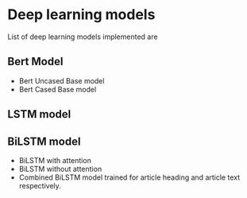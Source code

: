 # Deep learning models

List of deep learning models implemented are


## Bert Model 

- Bert Uncased Base model
- Bert Cased Base model


## LSTM model


## BiLSTM model
- BiLSTM with attention
- BiLSTM without attention
- Combined BiLSTM model trained for article heading and article text respectively.

